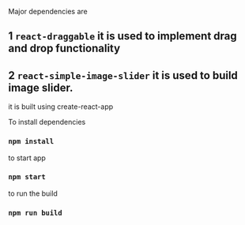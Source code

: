 

Major dependencies are 
## 1 `react-draggable` it is used to implement drag and drop functionality
## 2 `react-simple-image-slider` it is used to build image slider.

it is built using create-react-app

To install dependencies
### `npm install` 

to start app
### `npm start`

to run the build 
### `npm run build`
